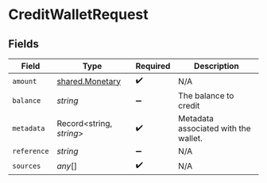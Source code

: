 # CreditWalletRequest


## Fields

| Field                                                     | Type                                                      | Required                                                  | Description                                               |
| --------------------------------------------------------- | --------------------------------------------------------- | --------------------------------------------------------- | --------------------------------------------------------- |
| `amount`                                                  | [shared.Monetary](../../../sdk/models/shared/monetary.md) | :heavy_check_mark:                                        | N/A                                                       |
| `balance`                                                 | *string*                                                  | :heavy_minus_sign:                                        | The balance to credit                                     |
| `metadata`                                                | Record<string, *string*>                                  | :heavy_check_mark:                                        | Metadata associated with the wallet.                      |
| `reference`                                               | *string*                                                  | :heavy_minus_sign:                                        | N/A                                                       |
| `sources`                                                 | *any*[]                                                   | :heavy_check_mark:                                        | N/A                                                       |